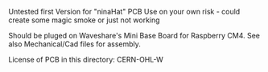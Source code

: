 Untested first Version for "ninaHat" PCB
Use on your own risk - could create some magic smoke or just not working 

Should be pluged on Waveshare's Mini Base Board for Raspberry CM4. See also Mechanical/Cad files for assembly. 

License of PCB in this directory:
CERN-OHL-W 


